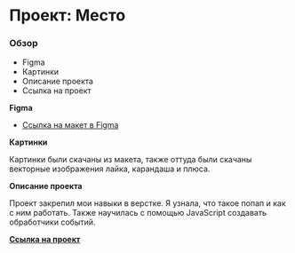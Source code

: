 # Проект: Место

### Обзор

* Figma
* Картинки
* Описание проекта
* Ссылка на проект

**Figma**

* [Ссылка на макет в Figma](https://www.figma.com/file/2cn9N9jSkmxD84oJik7xL7/JavaScript.-Sprint-4?node-id=0%3A1)

**Картинки**

Картинки были скачаны из макета, также оттуда были скачаны векторные изображения лайка, карандаша и плюса.

**Описание проекта**

Проект закрепил мои навыки в верстке. Я узнала, что такое попап и как с ним работать. Также научилась с помощью JavaScript создавать обработчики событий.

[**Ссылка на проект**](https://ekaterina-feklistova.github.io/mesto/)
